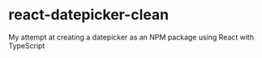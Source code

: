 # react-datepicker-clean
My attempt at creating a datepicker as an NPM package using React with TypeScript
